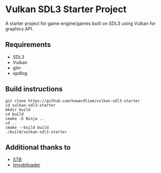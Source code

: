 # Vulkan SDL3 Starter Project
A starter project for game engine/games built on SDL3 using Vulkan for graphics API.

## Requirements
- SDL3
- Vulkan
- glm
- spdlog

## Build instructions
```
git clone https://github.com/howardliam/vulkan-sdl3-starter
cd vulkan-sdl3-starter
mkdir build
cd build
cmake -G Ninja ..
cd ..
cmake --build build
./build/vulkan-sdl3-starter
```

## Additional thanks to
- [STB](https://github.com/nothings/stb)
- [tinyobjloader](https://github.com/tinyobjloader/tinyobjloader)

